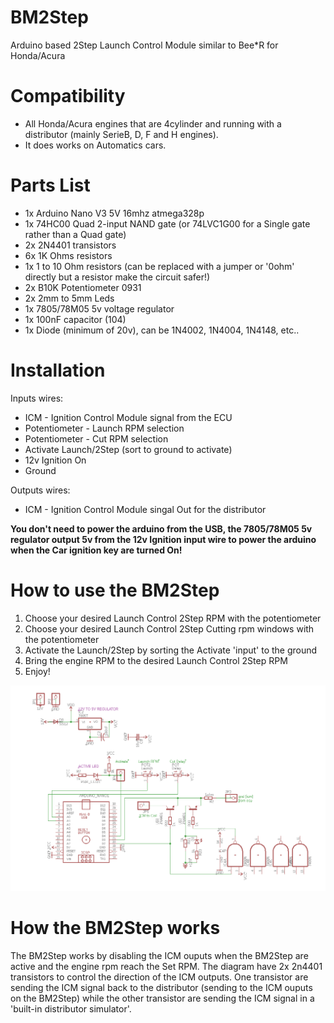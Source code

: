 # BM2Step
Arduino based 2Step Launch Control Module similar to Bee*R for Honda/Acura

# Compatibility

- All Honda/Acura engines that are 4cylinder and running with a distributor (mainly SerieB, D, F and H engines).
- It does works on Automatics cars.

# Parts List
- 1x Arduino Nano V3 5V 16mhz atmega328p
- 1x 74HC00 Quad 2-input NAND gate (or 74LVC1G00 for a Single gate rather than a Quad gate)
- 2x 2N4401 transistors
- 6x 1K Ohms resistors
- 1x 1 to 10 Ohm resistors (can be replaced with a jumper or '0ohm' directly but a resistor make the circuit safer!)
- 2x B10K Potentiometer 0931
- 2x 2mm to 5mm Leds
- 1x 7805/78M05 5v voltage regulator
- 1x 100nF capacitor (104)
- 1x Diode (minimum of 20v), can be 1N4002, 1N4004, 1N4148, etc..

# Installation

Inputs wires:
- ICM - Ignition Control Module signal from the ECU
- Potentiometer - Launch RPM selection
- Potentiometer - Cut RPM selection
- Activate Launch/2Step (sort to ground to activate)
- 12v Ignition On
- Ground

Outputs wires:
- ICM - Ignition Control Module singal Out for the distributor

**You don't need to power the arduino from the USB, the 7805/78M05 5v regulator output 5v from the 12v Ignition input wire to power the arduino when the Car ignition key are turned On!**

# How to use the BM2Step

1. Choose your desired Launch Control 2Step RPM with the potentiometer
2. Choose your desired Launch Control 2Step Cutting rpm windows with the potentiometer
3. Activate the Launch/2Step by sorting the Activate 'input' to the ground
4. Bring the engine RPM to the desired Launch Control 2Step RPM
5. Enjoy!

![alt tag](https://github.com/bouletmarc/BM2Step/blob/master/Schematic/eagle_2020-05-11_03-45-24.png)

# How the BM2Step works

The BM2Step works by disabling the ICM ouputs when the BM2Step are active and the engine rpm reach the Set RPM. The diagram have 2x 2n4401 transistors to control the direction of the ICM outputs. One transistor are sending the ICM signal back to the distributor (sending to the ICM ouputs on the BM2Step) while the other transistor are sending the ICM signal in a 'built-in distributor simulator'.
